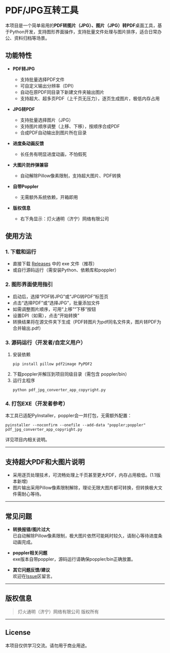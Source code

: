 # PDF/JPG互转工具

本项目是一个简单易用的**PDF转图片（JPG）、图片（JPG）转PDF**桌面工具，基于Python开发，支持图形界面操作，支持批量文件处理与图片排序，适合日常办公、资料归档等场景。

## 功能特性

- **PDF转JPG**  
  - 支持批量选择PDF文件
  - 可自定义输出分辨率（DPI）
  - 自动在原PDF同目录下新建文件夹输出图片
  - 支持超大、超多页PDF（上千页无压力），逐页生成图片，极低内存占用

- **JPG转PDF**  
  - 支持批量选择图片（JPG）
  - 支持图片顺序调整（上移、下移），按顺序合成PDF
  - 合成PDF自动输出到图片所在目录

- **进度条动画反馈**  
  - 长任务有明显进度动画，不怕假死

- **大图片防炸弹兼容**  
  - 自动解除Pillow像素限制，支持超大图片、PDF转换

- **自带Poppler**  
  - 无需额外系统依赖，开箱即用

- **版权信息**  
  - 右下角显示：灯火通明（济宁）网络有限公司

## 使用方法

### 1. 下载和运行

- 直接下载 [Releases](https://github.com/lanbing1989/pdf_jpg_converter/releases) 中的 exe 文件（推荐）
- 或自行源码运行（需安装Python、依赖库和poppler）

### 2. 图形界面使用指引

- 启动后，选择“PDF转JPG”或“JPG转PDF”标签页
- 点击“选择PDF”或“选择JPG”，批量添加文件
- 如需调整图片顺序，可用“上移”“下移”按钮
- 设置DPI（如需），点击“开始转换”
- 转换结果将在源文件夹下生成（PDF转图片为pdf同名文件夹，图片转PDF为合并输出.pdf）

### 3. 源码运行（开发者/自定义用户）

1. 安装依赖  
   ```
   pip install pillow pdf2image PyPDF2
   ```
2. 下载poppler并解压到项目同级目录（需包含 poppler/bin）
3. 运行主程序  
   ```
   python pdf_jpg_converter_app_copyright.py
   ```

### 4. 打包EXE（开发者参考）

本工具已适配PyInstaller，poppler会一并打包，无需额外配置：

```
pyinstaller --noconfirm --onefile --add-data "poppler;poppler" pdf_jpg_converter_app_copyright.py
```
详见项目内相关说明。

---

## 支持超大PDF和大图片说明

- 采用逐页处理技术，可流畅处理上千页甚至更大PDF，内存占用极低。(1.1版本新增)
- 图片输出采用Pillow像素限制解除，理论无限大图片都可转换，但转换极大文件需耐心等待。

---

## 常见问题

- **转换报错/图片过大**  
  已自动解除Pillow像素限制，极大图片依然可能耗时较久，请耐心等待进度条动画完成。

- **poppler相关问题**  
  exe版本自带poppler，源码运行请确保poppler/bin正确放置。

- **其它问题反馈/建议**  
  欢迎在[Issue](https://github.com/lanbing1989/pdf_jpg_converter/issues)区留言。

---

## 版权信息

> 灯火通明（济宁）网络有限公司 版权所有

---

## License

本项目仅供学习交流。请勿用于商业用途。
